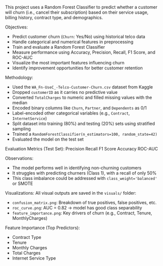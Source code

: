 This project uses a Random Forest Classifier to predict whether a customer will churn (i.e., cancel their subscription) based on their service usage, billing history, contract type, and demographics.

Objectives:
- Predict customer churn (`Churn`: Yes/No) using historical telco data
- Handle categorical and numerical features in preprocessing
- Train and evaluate a Random Forest Classifier
- Measure performance using Accuracy, Precision, Recall, F1 Score, and ROC-AUC
- Visualize the most important features influencing churn
- Identify improvement opportunities for better customer retention

Methodology:

- Used the `WA_Fn-UseC_-Telco-Customer-Churn.csv` dataset from Kaggle
- Dropped `customerID` as it carries no predictive value
- Converted `TotalCharges` to numeric and filled missing values with the median
- Encoded binary columns like `Churn`, `Partner`, and `Dependents` as 0/1
- Label-encoded other categorical variables (e.g., `Contract`, `InternetService`)
- Split dataset into training (80%) and testing (20%) sets using stratified sampling
- Trained a `RandomForestClassifier(n_estimators=100, random_state=42)`
- Evaluated the model on the test set

Evaluation Metrics (Test Set):
Precision Recall F1 Score Accuracy ROC-AUC

Observations:
- The model performs well in identifying non-churning customers
- It struggles with predicting churners (Class 1), with a recall of only 50%
- This class imbalance could be addressed with `class_weight='balanced'` or SMOTE

Visualizations:
All visual outputs are saved in the `visuals/` folder:
- `confusion_matrix.png`: Breakdown of true positives, false positives, etc.
- `roc_curve.png`: AUC = 0.82 → model has good class separability
- `feature_importance.png`: Key drivers of churn (e.g., Contract, Tenure, MonthlyCharges)

Feature Importance (Top Predictors):
- Contract Type
- Tenure
- Monthly Charges
- Total Charges
- Internet Service Type